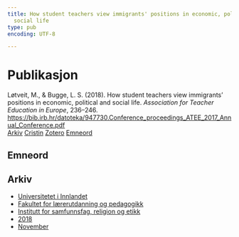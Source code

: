 ```yaml
---
title: How student teachers view immigrants' positions in economic, political and
  social life
type: pub
encoding: UTF-8

---
```

<h1>Publikasjon</h1>
<article id="csl-bib-container-DBWM6G4H" class="csl-bib-container">
  <div class="csl-bib-body"> <div class="csl-entry">Løtveit, M., &#38; Bugge, L. S. (2018). How student teachers view immigrants’ positions in economic, political and social life. <i>Association for Teacher Education in Europe</i>, 236–246. <a href="https://bib.irb.hr/datoteka/947730.Conference_proceedings_ATEE_2017_Annual_Conference.pdf">https://bib.irb.hr/datoteka/947730.Conference_proceedings_ATEE_2017_Annual_Conference.pdf</a></div> </div>
  <div class="csl-bib-buttons">
    <a href="#taxonomy-article-DBWM6G4H" alt="archive" class="csl-bib-button">Arkiv</a>
    <a href="https://app.cristin.no/results/show.jsf?id=1627319" alt="Cristin" class="csl-bib-button">Cristin</a>
    <a href="http://zotero.org/groups/5881554/items/DBWM6G4H" alt="Zotero" class="csl-bib-button">Zotero</a>
    <a href="#keywords-article-DBWM6G4H" alt="keywords" class="csl-bib-button">Emneord</a>
  </div>
  <div id="csl-bib-meta-container-DBWM6G4H"></div>
</article>
<div id="csl-bib-meta-DBWM6G4H" class="csl-bib-meta">
  <article id="keywords-article-DBWM6G4H" class="keywords-article">
    <h1>Emneord</h1>
    
  </article>
  <article id="taxonomy-article-DBWM6G4H" class="taxonomy-article">
    <h1>Arkiv</h1>
    <ul>
      <li>
        <a href="/nn/archive/?key=3DCRN523">Universitetet i Innlandet</a>
      </li>
      <li>
        <a href="/nn/archive/?key=WYNZA47F">Fakultet for lærerutdanning og pedagogikk</a>
      </li>
      <li>
        <a href="/nn/archive/?key=XY7UYWKQ">Institutt for samfunnsfag, religion og etikk</a>
      </li>
      <li>
        <a href="/nn/archive/?key=9MEWKPK8">2018</a>
      </li>
      <li>
        <a href="/nn/archive/?key=4PGDXREK">November</a>
      </li>
    </ul>
  </article>
</div>
